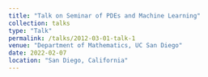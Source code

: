 ```yaml
---
title: "Talk on Seminar of PDEs and Machine Learning"
collection: talks
type: "Talk"
permalink: /talks/2012-03-01-talk-1
venue: "Department of Mathematics, UC San Diego"
date: 2022-02-07
location: "San Diego, California"
---
```


